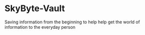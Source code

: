 # SkyByte-Vault
Saving information from the beginning to help help get the world of information to the everyday person
